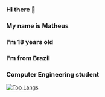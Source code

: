### Hi there 👋

### My name is Matheus
### I'm 18 years old
### I'm from Brazil

### Computer Engineering student

[![Top Langs](https://github-readme-stats.vercel.app/api/top-langs/?username=Yatogami-Tohka1)](https://github.com/Yatogami-Tohka1/github-readme-stats)
<!--
**Yatogami-Tohka1/Yatogami-Tohka1** is a ✨ _special_ ✨ repository because its `README.md` (this file) appears on your GitHub profile.

Here are some ideas to get you started:

- 🔭 I’m currently working on ...
- 🌱 I’m currently learning ...
- 👯 I’m looking to collaborate on ...
- 🤔 I’m looking for help with ...
- 💬 Ask me about ...
- 📫 How to reach me: ...
- 😄 Pronouns: ...
- ⚡ Fun fact: ...
-->

